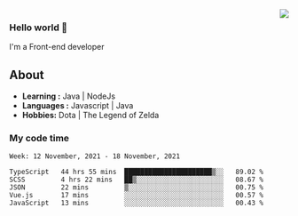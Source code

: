 <img align='right' src="https://github-readme-stats.vercel.app/api?username=jumodada&show_icons=true&theme=vue">

### Hello world 👋

I'm a Front-end developer 
    
## About
-  **Learning :** Java | NodeJs
-  **Languages :** Javascript | Java
-  **Hobbies:** Dota | The Legend of Zelda

### My code time

<!--START_SECTION:waka-->
```text
Week: 12 November, 2021 - 18 November, 2021

TypeScript   44 hrs 55 mins  ██████████████████████▒░░   89.02 % 
SCSS         4 hrs 22 mins   ██▒░░░░░░░░░░░░░░░░░░░░░░   08.67 % 
JSON         22 mins         ▒░░░░░░░░░░░░░░░░░░░░░░░░   00.75 % 
Vue.js       17 mins         ░░░░░░░░░░░░░░░░░░░░░░░░░   00.57 % 
JavaScript   13 mins         ░░░░░░░░░░░░░░░░░░░░░░░░░   00.43 % 
```
<!--END_SECTION:waka-->
